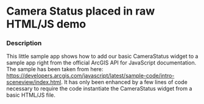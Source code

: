 # Camera Status placed in raw HTML/JS demo

### Description
This little sample app shows how to add our basic CameraStatus widget to a sample app right from the official ArcGIS API for JavaScript documentation. The sample has been taken from here: https://developers.arcgis.com/javascript/latest/sample-code/intro-sceneview/index.html. It has only been enhanced by a few lines of code necessary to require the code instantiate the CameraStatus widget from a basic HTML/JS file.
